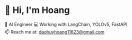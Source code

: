 # 👋 Hi, I'm Hoang
🚀 AI Engineer 
💻 Working with LangChain, YOLOv5, FastAPI  
📫 Reach me at: daohuyhoang11623@gmail.com
